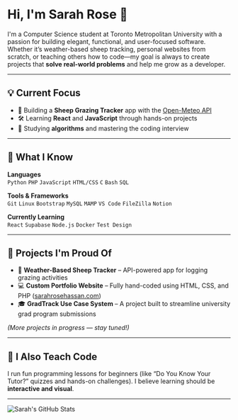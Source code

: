 # Hi, I'm Sarah Rose 👋

I'm a Computer Science student at Toronto Metropolitan University with a passion for building elegant, functional, and user-focused software. Whether it’s weather-based sheep tracking, personal websites from scratch, or teaching others how to code—my goal is always to create projects that **solve real-world problems** and help me grow as a developer.

---

## 💡 Current Focus

- 🐑 Building a **Sheep Grazing Tracker** app with the [Open-Meteo API](https://open-meteo.com/)
- 🛠 Learning **React** and **JavaScript** through hands-on projects
- 🔐 Studying **algorithms** and mastering the coding interview

---

## 🧠 What I Know

**Languages**  
`Python` `PHP` `JavaScript` `HTML/CSS` `C` `Bash` `SQL`

**Tools & Frameworks**  
`Git` `Linux` `Bootstrap` `MySQL` `MAMP` `VS Code` `FileZilla` `Notion`

**Currently Learning**  
`React` `Supabase` `Node.js` `Docker` `Test Design`

---

## 🚀 Projects I'm Proud Of

- 🔄 **Weather-Based Sheep Tracker** – API-powered app for logging grazing activities
- 💻 **Custom Portfolio Website** – Fully hand-coded using HTML, CSS, and PHP ([sarahrosehassan.com](https://sarahrosehassan.com))
- 🎓 **GradTrack Use Case System** – A project built to streamline university grad program submissions

*(More projects in progress — stay tuned!)*

---

## 🎥 I Also Teach Code

I run fun programming lessons for beginners (like “Do You Know Your Tutor?” quizzes and hands-on challenges). I believe learning should be **interactive and visual**.

---

![Sarah's GitHub Stats](https://github-readme-stats.vercel.app/api?username=sarahrosehassan&show_icons=true&theme=default)
